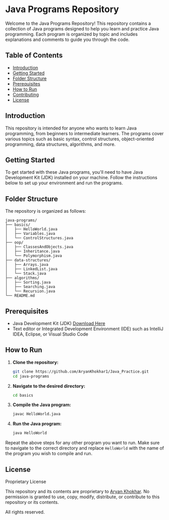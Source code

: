 # Java Programs Repository

Welcome to the Java Programs Repository! This repository contains a collection of Java programs designed to help you learn and practice Java programming. Each program is organized by topic and includes explanations and comments to guide you through the code.

## Table of Contents

- [Introduction](#introduction)
- [Getting Started](#getting-started)
- [Folder Structure](#folder-structure)
- [Prerequisites](#prerequisites)
- [How to Run](#how-to-run)
- [Contributing](#contributing)
- [License](#license)

## Introduction

This repository is intended for anyone who wants to learn Java programming, from beginners to intermediate learners. The programs cover various topics such as basic syntax, control structures, object-oriented programming, data structures, algorithms, and more.

## Getting Started

To get started with these Java programs, you'll need to have Java Development Kit (JDK) installed on your machine. Follow the instructions below to set up your environment and run the programs.

## Folder Structure

The repository is organized as follows:

```
java-programs/
├── basics/
│   ├── HelloWorld.java
│   ├── Variables.java
│   └── ControlStructures.java
├── oop/
│   ├── ClassesAndObjects.java
│   ├── Inheritance.java
│   └── Polymorphism.java
├── data-structures/
│   ├── Arrays.java
│   ├── LinkedList.java
│   └── Stack.java
├── algorithms/
│   ├── Sorting.java
│   ├── Searching.java
│   └── Recursion.java
└── README.md
```

## Prerequisites

- Java Development Kit (JDK) [Download Here](https://www.oracle.com/java/technologies/javase-downloads.html)
- Text editor or Integrated Development Environment (IDE) such as IntelliJ IDEA, Eclipse, or Visual Studio Code

## How to Run

1. **Clone the repository:**

   ```sh
   git clone https://github.com/AryanKhokhar1/Java_Practice.git
   cd java-programs
   ```

2. **Navigate to the desired directory:**

   ```sh
   cd basics
   ```

3. **Compile the Java program:**

   ```sh
   javac HelloWorld.java
   ```

4. **Run the Java program:**

   ```sh
   java HelloWorld
   ```

Repeat the above steps for any other program you want to run. Make sure to navigate to the correct directory and replace `HelloWorld` with the name of the program you wish to compile and run.

## License

Proprietary License

This repository and its contents are proprietary to [Aryan Khokhar](https://github.com/AryanKhokhar1). No permission is granted to use, copy, modify, distribute, or contribute to this repository or its contents.

All rights reserved.
